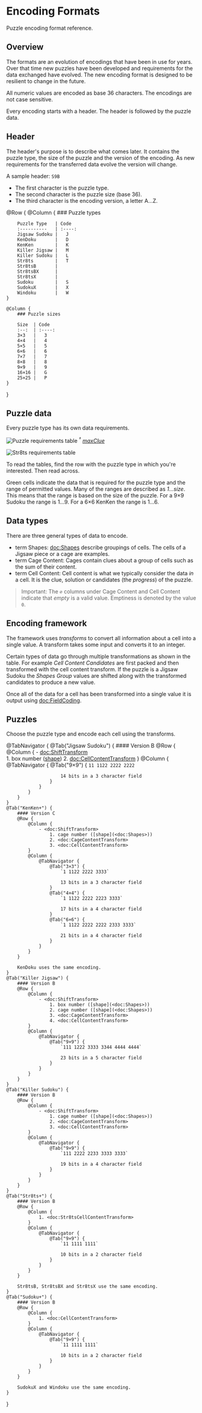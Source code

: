 # Encoding Formats

Puzzle encoding format reference.

## Overview

The formats are an evolution of encodings that have been in use for years. Over that time new puzzles have been developed and requirements
for the data exchanged have evolved. The new encoding format is designed to be resilient to change in the future.

All numeric values are encoded as base 36 characters. The encodings are not case sensitive.

Every encoding starts with a header. The header is followed by the puzzle data.

## Header

The header's purpose is to describe what comes later. It contains the puzzle type, the size of the puzzle and the version of the encoding.
As new requirements for the transferred data evolve the version will change.

A sample header: `S9B`
- The first character is the puzzle type.
- The second character is the puzzle size (base 36).
- The third character is the encoding version, a letter A…Z.

@Row {
    @Column {
        ### Puzzle types

        Puzzle Type   | Code
        :----------   | :----:
        Jigsaw Sudoku |   J
        KenDoku       |   D
        KenKen        |   K
        Killer Jigsaw |   M
        Killer Sudoku |   L
        Str8ts        |   T
        Str8tsB       |   
        Str8tsBX      |   
        Str8tsX       |   
        Sudoku        |   S
        SudokuX       |   X
        Windoku       |   W       
    }
    
    @Column {
        ### Puzzle sizes

        Size  | Code
        :--:  | :----:
        3×3   |   3
        4×4   |   4
        5×5   |   5
        6×6   |   6
        7×7   |   7
        8×8   |   8
        9×9   |   9
        16×16 |   G
        25×25 |   P 
    }
}

## Puzzle data

Every puzzle type has its own data requirements.

![Puzzle requirements table](PuzzleRequirements)
*<sup>†</sup> [maxClue](<doc:CageContentTransform#Maximum-Clue>)*

![Str8ts requirements table](Str8tsRequirements)

To read the tables, find the row with the puzzle type in which you're interested. Then read across.

Green cells indicate the data that is required for the puzzle type and the range of permitted values. Many of the ranges are described as *1…size*. This means that the range is based on the size of the puzzle. For a 9×9 Sudoku the range is 1…9. For a 6×6 KenKen the range is 1…6.

## Data types

There are three general types of data to encode.

- term Shapes: <doc:Shapes> describe groupings of cells. The cells of a Jigsaw piece or a cage are examples.
- term Cage Content: Cages contain clues about a group of cells such as the sum of their content.
- term Cell Content: Cell content is what we typically consider the data *in* a cell. It is the clue, solution or candidates (the *progress*) of the puzzle.

> Important: The `∅` columns under Cage Content and Cell Content indicate that *empty* is a valid value. Emptiness is denoted by the value `0`.

## Encoding framework

The framework uses *transforms* to convert all information about a cell into a single value. A transform takes some input and converts it to an integer.

Certain types of data go through multiple transformations as shown in the table. For example *Cell Content Candidates* are first packed and then transformed with the cell content transform. If the puzzle is a Jigsaw Sudoku the *Shapes Group* values are shifted along with the transformed candidates to produce a new value.

Once all of the data for a cell has been transformed into a single value it is output using <doc:FieldCoding>.

## Puzzles

Choose the puzzle type and encode each cell using the transforms.

@TabNavigator {
    @Tab("Jigsaw Sudoku") {
        #### Version B
        @Row {
            @Column {
                - <doc:ShiftTransform>                
                    1. box number ([shape](<doc:Shapes>))
                    2. <doc:CellContentTransform>
            }
            @Column {
                @TabNavigator {
                    @Tab("9×9") {
                        `11 1122 2222 2222`
                        
                        14 bits in a 3 character field
                    }
                }
            }
        }
    }
    @Tab("KenKen+") {
        #### Version C
        @Row {
            @Column {
                - <doc:ShiftTransform>
                    1. cage number ([shape](<doc:Shapes>))
                    2. <doc:CageContentTransform>
                    3. <doc:CellContentTransform>
            }
            @Column {
                @TabNavigator {
                    @Tab("3×3") {
                        `1 1122 2222 3333`
                        
                        13 bits in a 3 character field
                    }
                    @Tab("4×4") {
                        `1 1122 2222 2223 3333`
                        
                        17 bits in a 4 character field
                    }
                    @Tab("6×6") {
                        `1 1122 2222 2222 2333 3333`
                        
                        21 bits in a 4 character field
                    }
                }
            }
        }
        
        KenDoku uses the same encoding.
    }
    @Tab("Killer Jigsaw") {
        #### Version B
        @Row {
            @Column {
                - <doc:ShiftTransform>
                    1. box number ([shape](<doc:Shapes>))
                    2. cage number ([shape](<doc:Shapes>))
                    3. <doc:CageContentTransform>
                    4. <doc:CellContentTransform>
            }
            @Column {
                @TabNavigator {
                    @Tab("9×9") {
                        `111 1222 3333 3344 4444 4444`
                        
                        23 bits in a 5 character field
                    }
                }
            }
        }
    }
    @Tab("Killer Sudoku") {
        #### Version B
        @Row {
            @Column {
                - <doc:ShiftTransform>
                    1. cage number ([shape](<doc:Shapes>))
                    2. <doc:CageContentTransform>
                    3. <doc:CellContentTransform>
            }
            @Column {
                @TabNavigator {
                    @Tab("9×9") {
                        `111 2222 2233 3333 3333`
                        
                        19 bits in a 4 character field
                    }
                }
            }
        }
    }
    @Tab("Str8ts+") {
        #### Version B
        @Row {
            @Column {
                1. <doc:Str8tsCellContentTransform>
            }
            @Column {
                @TabNavigator {
                    @Tab("9×9") {
                        `11 1111 1111`
                        
                        10 bits in a 2 character field
                    }
                }
            }
        }
        
        Str8tsB, Str8tsBX and Str8tsX use the same encoding.
    }
    @Tab("Sudoku+") {
        #### Version B
        @Row {
            @Column {
                1. <doc:CellContentTransform>
            }
            @Column {
                @TabNavigator {
                    @Tab("9×9") {
                        `11 1111 1111`
                        
                        10 bits in a 2 character field
                    }
                }
            }
        }
        
        SudokuX and Windoku use the same encoding.        
    }
}
